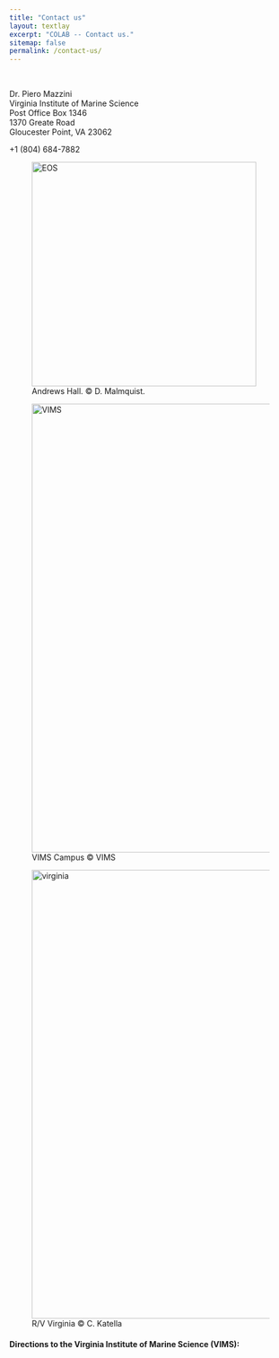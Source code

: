 ```yaml
---
title: "Contact us"
layout: textlay
excerpt: "COLAB -- Contact us."
sitemap: false
permalink: /contact-us/
---
```


<br>

<div class="container-fluid">
<div class="row">

<div class="col-sm-4">
<div style="text-align:justify" markdown="1">
<p> Dr. Piero Mazzini <br>
Virginia Institute of Marine Science <br>
Post Office Box 1346 <br>
1370 Greate Road <br>
Gloucester Point, VA 23062 </p>
<span class="glyphicon glyphicon-phone-alt"></span> +1 (804) 684-7882 <br>
<i class="glyphicon glyphicon-envelope"></i> <pmazzini@vims.edu>
</div>
</div>

<div class="col-sm-8">
<figure>
<img src="{{ site.url }}{{ site.baseurl }}/images/contapic/andrews_hall_Malmquist.jpg" class="img-responsive" width="400px" height="auto" alt="EOS" />
<figcaption> Andrews Hall. <span class="copyright">&copy;</span> D. Malmquist.
</figcaption>
</figure>
</div>

</div>
</div>


<div class="container-fluid">
<div class="row">

<div class="col-sm-6">
<figure>
<img src="{{ site.url }}{{ site.baseurl }}/images/contapic/vims_aereal_2.jpg" class="img-responsive" width="800px" height="auto" alt="VIMS"/>
<figcaption> VIMS Campus <span class="copyright">&copy;</span> VIMS
</figcaption>
</figure>
</div>

<div class="col-sm-6">
<figure>
<img src="{{ site.url }}{{ site.baseurl }}/images/contapic/C_Katella_VIMS.jpg" class="img-responsive" width="800px" height="auto" alt="virginia" />
<figcaption> R/V Virginia <span class="copyright">&copy;</span> C. Katella
</figcaption>
</figure>
</div>

</div>
</div>




#### Directions to the Virginia Institute of Marine Science (VIMS):

<div id="map" style="width:100%;height:500px"></div>

<script>
function myMap() {
  var myCenter = new google.maps.LatLng(37.25,-76.50);
  var mapCanvas = document.getElementById("map");
  var mapOptions = {center: myCenter, zoom: 11};
  var map = new google.maps.Map(mapCanvas, mapOptions);
  var marker = new google.maps.Marker({position:myCenter});
  marker.setMap(map);

  var infowindow = new google.maps.InfoWindow({
  content: "1370 Greate Road - Gloucester Point, Virginia"
});

infowindow.open(map,marker);
}
</script>

<script src="https://maps.googleapis.com/maps/api/js?key=AIzaSyA7i6vSafRzNMdIaq-SslU9oycP9HMR9TM&callback=myMap">
</script>

<br>
